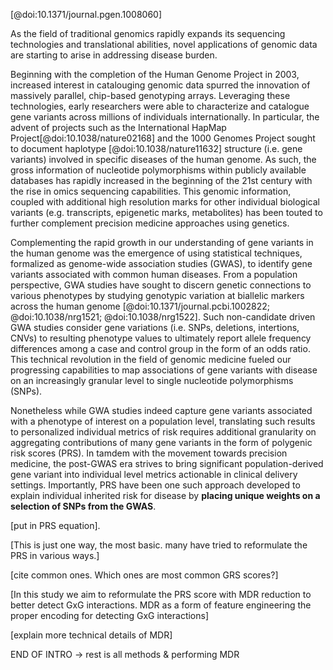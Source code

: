 [@doi:10.1371/journal.pgen.1008060]


As the field of traditional genomics rapidly expands its sequencing technologies and translational
abilities, novel applications of genomic data are starting to arise in addressing disease burden. 

Beginning with the completion of the Human Genome Project in 2003, increased interest in
catalouging genomic data spurred the innovation of massively parallel, chip-based genotyping
arrays. Leveraging these technologies, early researchers were able to characterize and catalogue
gene variants across millions of individuals internationally. In particular, the advent of projects
such as the International HapMap Project[@doi:10.1038/nature02168] and the 1000 Genomes Project
sought to document haplotype [@doi:10.1038/nature11632] structure (i.e. gene variants) involved in
specific diseases of the human genome. As such, the gross information of nucleotide polymorphisms
within publicly available databases has rapidly increased in the beginning of the 21st century with
the rise in omics sequencing capabilities. This genomic information, coupled with additional high
resolution marks for other individual biological variants (e.g. transcripts, epigenetic marks,
metabolites) has been touted to further complement precision medicine approaches using genetics. 

Complementing the rapid growth in our understanding of gene variants in the human genome was the
emergence of using statistical techniques, formalized as genome-wide association studies (GWAS), to
identify gene variants associated with common human diseases. From a population perspective, GWA
studies have sought to discern genetic connections to various phenotypes by studying genotypic
variation at biallelic markers across the human genome [@doi:10.1371/journal.pcbi.1002822;
@doi:10.1038/nrg1521; @doi:10.1038/nrg1522]. Such non-candidate driven GWA studies consider gene variations
(i.e. SNPs, deletions, intertions, CNVs) to resulting phenotype values to ultimately report allele
frequency differences among a case and control group in the form of an odds ratio. This technical
revolution in the field of genomic medicine fueled our progressing capabilities to map associations
of gene variants with disease on an increasingly granular level to single nucleotide polymorphisms
(SNPs). 

Nonetheless while GWA studies indeed capture gene variants associated with a phenotype of interest
on a population level, translating such results to personalized individual metrics of risk requires
additional granularity on aggregating contributions of many gene variants in the form of polygenic
risk scores (PRS). In tamdem with the movement towards precision medicine, the post-GWAS era strives
to bring significant population-derived gene variant into individual level metrics actionable in
clinical delivery settings. Importantly, PRS have been one such approach developed to explain
individual inherited risk for disease by __placing unique weights on a selection of SNPs from the
GWAS__.

[put in PRS equation]. 

[This is just one way, the most basic. many have tried to reformulate the PRS in various ways.]

[cite common ones. Which ones are most common GRS scores?]


[In this study we aim to reformulate the PRS score with MDR reduction to better detect GxG
interactions. MDR as a form of feature engineering the proper encoding for detecting GxG
interactions]

[explain more technical details of MDR]

END OF INTRO -> rest is all methods & performing MDR
